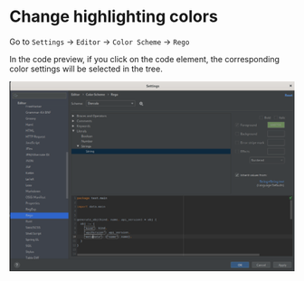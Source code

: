 # Change highlighting colors
Go to `Settings` -> `Editor` -> `Color Scheme` -> `Rego` 

In the code preview, if you click on the code element, the corresponding color settings will be selected in the tree.

![template editor](../img/color_setting_page.png)
